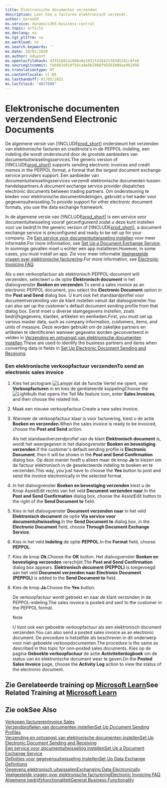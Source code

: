 ```yaml
---
title: Elektronische documenten verzenden
description: Leer hoe u facturen elektronisch verzendt.
author: SorenGP
ms.service: dynamics365-business-central
ms.topic: article
ms.devlang: na
ms.tgt_pltfrm: na
ms.workload: na
ms.search.keywords: ''
ms.date: 10/01/2020
ms.author: edupont
ms.openlocfilehash: 43f61682a1068a8e1652fd28421f83d5291c8fe8
ms.sourcegitcommit: fe6943d410f5dca4e8b2986f95501009ae982d98
ms.translationtype: HT
ms.contentlocale: nl-BE
ms.lasthandoff: 01/05/2021
ms.locfileid: "4827080"
---
```

# <a name="send-electronic-documents"></a><span data-ttu-id="b6960-103">Elektronische documenten verzenden</span><span class="sxs-lookup"><span data-stu-id="b6960-103">Send Electronic Documents</span></span>

<span data-ttu-id="b6960-104">De algemene versie van [!INCLUDE[prod_short](includes/prod_short.md)] ondersteunt het verzenden van elektronische facturen en creditnota's in de PEPPOL-indeling, een indeling die wordt ondersteund door de grootste aanbieders van documentuitwisselingsservices.</span><span class="sxs-lookup"><span data-stu-id="b6960-104">The generic version of [!INCLUDE[prod_short](includes/prod_short.md)] supports sending electronic invoices and credit memos in the PEPPOL format, a format that the largest document exchange service providers support.</span></span> <span data-ttu-id="b6960-105">Een aanbieder van documentuitwisselingsservices verzendt elektronische documenten tussen handelspartners.</span><span class="sxs-lookup"><span data-stu-id="b6960-105">A document exchange service provider dispatches electronic documents between trading partners.</span></span> <span data-ttu-id="b6960-106">Om ondersteuning te bieden voor elektronische documentindelingen, gebruikt u het kader voor gegevensuitwisseling.</span><span class="sxs-lookup"><span data-stu-id="b6960-106">To provide support for other electronic document formats, you use the data exchange framework.</span></span>  

 <span data-ttu-id="b6960-107">In de algemene versie van [!INCLUDE[prod_short](includes/prod_short.md)] is een service voor documentuitwisseling vooraf geconfigureerd zodat u deze kunt instellen voor uw bedrijf.</span><span class="sxs-lookup"><span data-stu-id="b6960-107">In the generic version of [!INCLUDE[prod_short](includes/prod_short.md)], a document exchange service is preconfigured and ready to be set up for your company.</span></span> <span data-ttu-id="b6960-108">Zie [Een service voor documentuitwisseling instellen](across-how-to-set-up-a-document-exchange-service.md) voor meer informatie.</span><span class="sxs-lookup"><span data-stu-id="b6960-108">For more information, see [Set Up a Document Exchange Service](across-how-to-set-up-a-document-exchange-service.md).</span></span> <span data-ttu-id="b6960-109">In sommige gevallen moet u echter een app installeren.</span><span class="sxs-lookup"><span data-stu-id="b6960-109">However, in some cases, you must install an app.</span></span> <span data-ttu-id="b6960-110">Zie voor meer informatie [Veelgestelde vragen over elektronische facturering](faq-electronic-invoicing.yml).</span><span class="sxs-lookup"><span data-stu-id="b6960-110">For more information, see [Electronic Invoicing FAQ](faq-electronic-invoicing.yml).</span></span>  

 <span data-ttu-id="b6960-111">Als u een verkoopfactuur als elektronisch PEPPOL-document wilt verzenden, selecteert u de optie **Elektronisch document** in het dialoogvenster **Boeken en verzenden**.</span><span class="sxs-lookup"><span data-stu-id="b6960-111">To send a sales invoice as an electronic PEPPOL document, you select the **Electronic Document** option in the **Post and Send** dialog box.</span></span> <span data-ttu-id="b6960-112">U kunt ook het standaardprofiel voor documentverzending van de klant instellen vanuit dat dialoogvenster.</span><span class="sxs-lookup"><span data-stu-id="b6960-112">You can also set up the customer's default document sending profile from that dialog box.</span></span> <span data-ttu-id="b6960-113">Eerst moet u diverse stamgegevens instellen, zoals bedrijfsgegevens, klanten, artikelen en eenheden.</span><span class="sxs-lookup"><span data-stu-id="b6960-113">First, you must set up various master data, such as company information, customers, items, and units of measure.</span></span> <span data-ttu-id="b6960-114">Deze worden gebruikt om de zakelijke partners en artikelen te identificeren wanneer gegevens worden geconverteerd in velden in [Verzending en ontvangst van elektronische documenten instellen](across-how-to-set-up-electronic-document-sending-and-receiving.md).</span><span class="sxs-lookup"><span data-stu-id="b6960-114">These are used to identify the business partners and items when converting data in fields in [Set Up Electronic Document Sending and Receiving](across-how-to-set-up-electronic-document-sending-and-receiving.md).</span></span>  

### <a name="to-send-an-electronic-sales-invoice"></a><span data-ttu-id="b6960-115">Een elektronische verkoopfactuur verzenden</span><span class="sxs-lookup"><span data-stu-id="b6960-115">To send an electronic sales invoice</span></span>

1. <span data-ttu-id="b6960-116">Kies het pictogram ![Lampje dat de functie Vertel me opent](media/ui-search/search_small.png "Vertel me wat u wilt doen"), voer **Verkoopfacturen** in en kies de gerelateerde koppeling</span><span class="sxs-lookup"><span data-stu-id="b6960-116">Choose the ![Lightbulb that opens the Tell Me feature](media/ui-search/search_small.png "Tell me what you want to do") icon, enter **Sales Invoices**, and then choose the related link.</span></span>  

2. <span data-ttu-id="b6960-117">Maak een nieuwe verkoopfactuur.</span><span class="sxs-lookup"><span data-stu-id="b6960-117">Create a new sales invoice.</span></span>  

3. <span data-ttu-id="b6960-118">Wanneer de verkoopfactuur klaar is voor facturering, kiest u de actie **Boeken en verzenden**.</span><span class="sxs-lookup"><span data-stu-id="b6960-118">When the sales invoice is ready to be invoiced, choose the **Post and Send** action.</span></span>  

     <span data-ttu-id="b6960-119">Als het standaardverzendprofiel van de klant **Elektronisch document** is, wordt het weergegeven in het dialoogvenster **Boeken en bevestiging verzenden**.</span><span class="sxs-lookup"><span data-stu-id="b6960-119">If the customer's default sending profile is **Electronic Document**, then it will be shown in the **Post and Send Confirmation** dialog box.</span></span> <span data-ttu-id="b6960-120">Op deze manier hoeft u alleen maar de knop **Ja** te kiezen om de factuur elektronisch in de geselecteerde indeling te boeken en te verzenden.</span><span class="sxs-lookup"><span data-stu-id="b6960-120">This way, you just have to choose the **Yes** button to post and send the invoice electronically in the selected format.</span></span>  

4. <span data-ttu-id="b6960-121">In het dialoogvenster **Boeken en bevestiging verzenden** kiest u de Knop AssistEdit rechts van het veld **Document verzenden naar**.</span><span class="sxs-lookup"><span data-stu-id="b6960-121">In the **Post and Send Confirmation** dialog box, choose the AssistEdit button to the right of the **Send Document to** field.</span></span>  

5. <span data-ttu-id="b6960-122">Kies in het dialoogvenster **Document verzenden naar** in het veld **Elektronisch document** de optie **Via service voor documentuitwisseling**.</span><span class="sxs-lookup"><span data-stu-id="b6960-122">In the **Send Document to** dialog box, in the **Electronic Document** field, choose **Through Document Exchange Service**.</span></span>  

6. <span data-ttu-id="b6960-123">Kies in het veld **Indeling** de optie **PEPPOL**.</span><span class="sxs-lookup"><span data-stu-id="b6960-123">In the **Format** field, choose **PEPPOL**.</span></span>  

7. <span data-ttu-id="b6960-124">Kies de knop **Ok**.</span><span class="sxs-lookup"><span data-stu-id="b6960-124">Choose the **OK** button.</span></span> <span data-ttu-id="b6960-125">Het dialoogvenster **Boeken en bevestiging verzenden** verschijnt.</span><span class="sxs-lookup"><span data-stu-id="b6960-125">The **Post and Send Confirmation** dialog box appears.</span></span> <span data-ttu-id="b6960-126">**Elektronisch document (PEPPOL)** is toegevoegd aan het veld **Document verzenden naar**.</span><span class="sxs-lookup"><span data-stu-id="b6960-126">**Electronic Document (PEPPOL)** is added to the **Send Document to** field.</span></span>  

8. <span data-ttu-id="b6960-127">Kies de knop **Ja**.</span><span class="sxs-lookup"><span data-stu-id="b6960-127">Choose the **Yes** button.</span></span>  

     <span data-ttu-id="b6960-128">De verkoopfactuur wordt geboekt en naar de klant verzonden in de PEPPOL-indeling.</span><span class="sxs-lookup"><span data-stu-id="b6960-128">The sales invoice is posted and sent to the customer in the PEPPOL format.</span></span>  

    > [!NOTE]  
    >  <span data-ttu-id="b6960-129">U kunt ook een geboekte verkoopfactuur als een elektronisch document verzenden.</span><span class="sxs-lookup"><span data-stu-id="b6960-129">You can also send a posted sales invoice as an electronic document.</span></span> <span data-ttu-id="b6960-130">De procedure is hetzelfde als beschreven in dit onderwerp voor niet-geboekte verkoopdocumenten.</span><span class="sxs-lookup"><span data-stu-id="b6960-130">The procedure is the same as described in this topic for non-posted sales documents.</span></span> <span data-ttu-id="b6960-131">Kies op de pagina **Geboekte verkoopfactuur** de actie **Activiteitenlogboek** om de status van en elektronische document weer te geven.</span><span class="sxs-lookup"><span data-stu-id="b6960-131">On the **Posted Sales Invoice** page, choose the **Activity Log** action to view the status of the electronic document.</span></span>  

## <a name="see-related-training-at-microsoft-learn"></a><span data-ttu-id="b6960-132">Zie Gerelateerde training op [Microsoft Learn](/learn/modules/electronic-documents-dynamics-365-business-central/index)</span><span class="sxs-lookup"><span data-stu-id="b6960-132">See Related Training at [Microsoft Learn](/learn/modules/electronic-documents-dynamics-365-business-central/index)</span></span>

## <a name="see-also"></a><span data-ttu-id="b6960-133">Zie ook</span><span class="sxs-lookup"><span data-stu-id="b6960-133">See Also</span></span>

[<span data-ttu-id="b6960-134">Verkopen factureren</span><span class="sxs-lookup"><span data-stu-id="b6960-134">Invoice Sales</span></span>](sales-how-invoice-sales.md)  
[<span data-ttu-id="b6960-135">Verzendprofielen van documenten instellen</span><span class="sxs-lookup"><span data-stu-id="b6960-135">Set Up Document Sending Profiles</span></span>](sales-how-setup-document-send-profiles.md)  
[<span data-ttu-id="b6960-136">Verzending en ontvangst van elektronische documenten instellen</span><span class="sxs-lookup"><span data-stu-id="b6960-136">Set Up Electronic Document Sending and Receiving</span></span>](across-how-to-set-up-electronic-document-sending-and-receiving.md)  
[<span data-ttu-id="b6960-137">Een service voor documentuitwisseling instellen</span><span class="sxs-lookup"><span data-stu-id="b6960-137">Set Up a Document Exchange Service</span></span>](across-how-to-set-up-a-document-exchange-service.md)  
[<span data-ttu-id="b6960-138">Definities voor gegevensuitwisseling instellen</span><span class="sxs-lookup"><span data-stu-id="b6960-138">Set Up Data Exchange Definitions</span></span>](across-how-to-set-up-data-exchange-definitions.md)  
[<span data-ttu-id="b6960-139">Gegevens elektronisch uitwisselen</span><span class="sxs-lookup"><span data-stu-id="b6960-139">Exchanging Data Electronically</span></span>](across-data-exchange.md)  
[<span data-ttu-id="b6960-140">Veelgestelde vragen over elektronische facturering</span><span class="sxs-lookup"><span data-stu-id="b6960-140">Electronic Invoicing FAQ</span></span>](faq-electronic-invoicing.yml)  
[<span data-ttu-id="b6960-141">Algemene bedrijfsfunctionaliteit</span><span class="sxs-lookup"><span data-stu-id="b6960-141">General Business Functionality</span></span>](ui-across-business-areas.md)  
